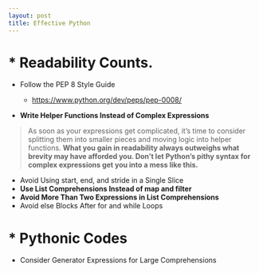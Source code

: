 ```yaml
---
layout: post
title: Effective Python
---
```


# * Readability Counts.
* Follow the PEP 8 Style Guide

  - <https://www.python.org/dev/peps/pep-0008/>

* **Write Helper Functions Instead of Complex Expressions**
> As soon as your expressions get complicated, it’s time to consider splitting them into
> smaller pieces and moving logic into helper functions. **What you gain in readability
> always outweighs what brevity may have afforded you. Don’t let Python’s pithy syntax for
> complex expressions get you into a mess like this.**
* Avoid Using start, end, and stride in a Single Slice
* **Use List Comprehensions Instead of map and filter** 
* **Avoid More Than Two Expressions in List Comprehensions**
* Avoid else Blocks After for and while Loops


# * Pythonic Codes
* Consider Generator Expressions for Large Comprehensions
